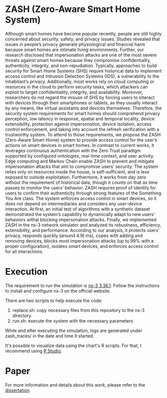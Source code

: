 # ZASH (Zero-Aware Smart Home System)

Although smart homes have become popular recently, people are still highly concerned about security, safety, and privacy issues. Studies revealed that issues in people’s privacy generate physiological and financial harm because smart homes are intimate living environments. Further, our research disclosed that impersonation attacks are one of the most severe threats against smart homes because they compromise confidentiality, authenticity, integrity, and non-repudiation. Typically, approaches to build security for Smart Home Systems (SHS) require historical data to implement access control and Intrusion Detection Systems (IDS), a vulnerability to the inhabitant’s privacy. Additionally, most works rely on cloud computing or resources in the cloud to perform security tasks, which attackers can exploit to target confidentiality, integrity, and availability. Moreover, researchers do not regard the misuse of SHS by forcing users to interact with devices through their smartphones or tablets, as they usually interact by any means, like virtual assistants and devices themselves. Therefore, the security system requirements for smart homes should comprehend privacy perception, low latency in response, spatial and temporal locality, device extensibility, protection against impersonation, device isolation, access control enforcement, and taking into account the refresh verification with a trustworthy system. To attend to those requirements, we propose the ZASH (Zero-Aware Smart Home) system to provide access control for the user’s actions on smart devices in smart homes. In contrast to current works, it leverages continuous authentication with the Zero Trust paradigm supported by configured ontologies, real-time context, and user activity. Edge computing and Markov Chain enable ZASH to prevent and mitigate impersonation attacks that aim to compromise users’ security. The system relies only on resources inside the house, is self-sufficient, and is less exposed to outside exploitation. Furthermore, it works from day zero without the requirement of historical data, though it counts on that as time passes to monitor the users’ behavior. ZASH requires proof of identity for users to confirm their authenticity through strong features of the Something You Are class. The system enforces access control in smart devices, so it does not depend on intermediaries and considers any user-device interaction. At first, an initial test of algorithms with a synthetic dataset demonstrated the system’s capability to dynamically adapt to new users’ behaviors withal blocking impersonation attacks. Finally, we implemented ZASH in the ns-3 network simulator and analyzed its robustness, efficiency, extensibility, and performance. According to our analysis, it protects users’ privacy, responds quickly (around 4.16 ms), copes with adding and removing devices, blocks most impersonation attacks (up to 99% with a proper configuration), isolates smart devices, and enforces access control for all interactions.

# Execution

The requirement to run the simulation is [ns-3 3.36.1](https://www.nsnam.org/releases/ns-3-36/). Follow the instructions to install and configure ns-3 on the official website.

There are two scripts to help execute the code:
1. replace.sh: copy necessary files from this repository to the ns-3 directory.
2. run.sh: execute the system with the necessary parameters

While and after executing the simulation, logs are generated under zash_traces/ in the date and time it started.

It's possible to visualize data using the chart's R scripts. For that, I recommend using [R Studio](https://posit.co/download/rstudio-desktop/).

# Paper

For more information and details about this work, please refer to the [dissertation](./_ME_Giovanni__Dissertação_final.pdf).

